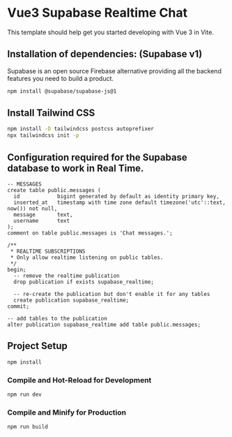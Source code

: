 # Vue3 Supabase Realtime Chat

This template should help get you started developing with Vue 3 in Vite.

## Installation of dependencies: (Supabase v1)

Supabase is an open source Firebase alternative providing all the backend features you need to build a product.

```sh
npm install @supabase/supabase-js@1
```

## Install Tailwind CSS

```sh
npm install -D tailwindcss postcss autoprefixer
npx tailwindcss init -p
```

## Configuration required for the Supabase database to work in Real Time.

```shell
-- MESSAGES
create table public.messages (
  id            bigint generated by default as identity primary key,
  inserted_at   timestamp with time zone default timezone('utc'::text, now()) not null,
  message       text,
  username      text
);
comment on table public.messages is 'Chat messages.';

/**
 * REALTIME SUBSCRIPTIONS
 * Only allow realtime listening on public tables.
 */
begin;
  -- remove the realtime publication
  drop publication if exists supabase_realtime;

  -- re-create the publication but don't enable it for any tables
  create publication supabase_realtime;
commit;

-- add tables to the publication
alter publication supabase_realtime add table public.messages;
```

## Project Setup

```sh
npm install
```

### Compile and Hot-Reload for Development

```sh
npm run dev
```

### Compile and Minify for Production

```sh
npm run build
```
